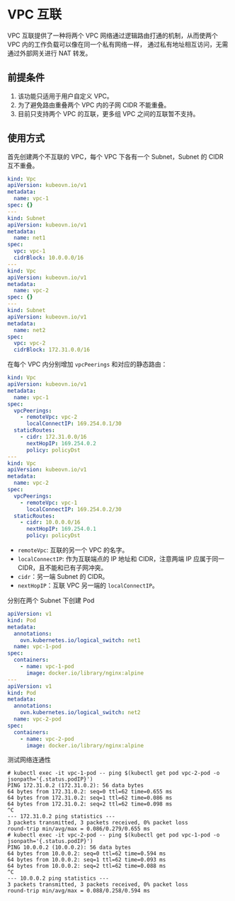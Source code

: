 # VPC 互联

VPC 互联提供了一种将两个 VPC 网络通过逻辑路由打通的机制，从而使两个 VPC 内的工作负载可以像在同一个私有网络一样，
通过私有地址相互访问，无需通过外部网关进行 NAT 转发。

## 前提条件

1. 该功能只适用于用户自定义 VPC。
2. 为了避免路由重叠两个 VPC 内的子网 CIDR 不能重叠。
3. 目前只支持两个 VPC 的互联，更多组 VPC 之间的互联暂不支持。

## 使用方式

首先创建两个不互联的 VPC，每个 VPC 下各有一个 Subnet，Subnet 的 CIDR 互不重叠。

```yaml
kind: Vpc
apiVersion: kubeovn.io/v1
metadata:
  name: vpc-1
spec: {}
---
kind: Subnet
apiVersion: kubeovn.io/v1
metadata:
  name: net1
spec:
  vpc: vpc-1
  cidrBlock: 10.0.0.0/16
---
kind: Vpc
apiVersion: kubeovn.io/v1
metadata:
  name: vpc-2
spec: {}
---
kind: Subnet
apiVersion: kubeovn.io/v1
metadata:
  name: net2
spec:
  vpc: vpc-2
  cidrBlock: 172.31.0.0/16
```

在每个 VPC 内分别增加 `vpcPeerings` 和对应的静态路由：

```yaml
kind: Vpc
apiVersion: kubeovn.io/v1
metadata:
  name: vpc-1
spec: 
  vpcPeerings:
    - remoteVpc: vpc-2
      localConnectIP: 169.254.0.1/30
  staticRoutes:
    - cidr: 172.31.0.0/16
      nextHopIP: 169.254.0.2
      policy: policyDst
---
kind: Vpc
apiVersion: kubeovn.io/v1
metadata:
  name: vpc-2
spec:
  vpcPeerings:
    - remoteVpc: vpc-1
      localConnectIP: 169.254.0.2/30
  staticRoutes:
    - cidr: 10.0.0.0/16
      nextHopIP: 169.254.0.1
      policy: policyDst
```

- `remoteVpc`: 互联的另一个 VPC 的名字。
- `localConnectIP`: 作为互联端点的 IP 地址和 CIDR，注意两端 IP 应属于同一 CIDR，且不能和已有子网冲突。
- `cidr`：另一端 Subnet 的 CIDR。
- `nextHopIP`：互联 VPC 另一端的 `localConnectIP`。

分别在两个 Subnet 下创建 Pod

```yaml
apiVersion: v1
kind: Pod
metadata:
  annotations:
    ovn.kubernetes.io/logical_switch: net1
  name: vpc-1-pod
spec:
  containers:
    - name: vpc-1-pod
      image: docker.io/library/nginx:alpine
---
apiVersion: v1
kind: Pod
metadata:
  annotations:
    ovn.kubernetes.io/logical_switch: net2
  name: vpc-2-pod
spec:
  containers:
    - name: vpc-2-pod
      image: docker.io/library/nginx:alpine
```

测试网络连通性

```shell
# kubectl exec -it vpc-1-pod -- ping $(kubectl get pod vpc-2-pod -o jsonpath='{.status.podIP}')
PING 172.31.0.2 (172.31.0.2): 56 data bytes
64 bytes from 172.31.0.2: seq=0 ttl=62 time=0.655 ms
64 bytes from 172.31.0.2: seq=1 ttl=62 time=0.086 ms
64 bytes from 172.31.0.2: seq=2 ttl=62 time=0.098 ms
^C
--- 172.31.0.2 ping statistics ---
3 packets transmitted, 3 packets received, 0% packet loss
round-trip min/avg/max = 0.086/0.279/0.655 ms
# kubectl exec -it vpc-2-pod -- ping $(kubectl get pod vpc-1-pod -o jsonpath='{.status.podIP}')
PING 10.0.0.2 (10.0.0.2): 56 data bytes
64 bytes from 10.0.0.2: seq=0 ttl=62 time=0.594 ms
64 bytes from 10.0.0.2: seq=1 ttl=62 time=0.093 ms
64 bytes from 10.0.0.2: seq=2 ttl=62 time=0.088 ms
^C
--- 10.0.0.2 ping statistics ---
3 packets transmitted, 3 packets received, 0% packet loss
round-trip min/avg/max = 0.088/0.258/0.594 ms
```
